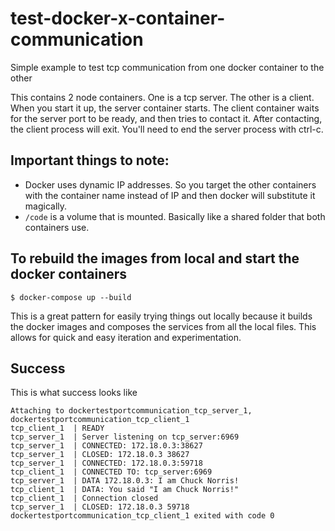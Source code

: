 # test-docker-x-container-communication
Simple example to test tcp communication from one docker container to the other

This contains 2 node containers. One is a tcp server. The other is a client. When you start it up, the server container starts. The client container waits for the server port to be ready, and then tries to contact it. After contacting, the client process will exit. You'll need to end the server process with ctrl-c.

## Important things to note: 
- Docker uses dynamic IP addresses. So you target the other containers with the container name instead of IP and then docker will substitute it magically.
- `/code` is a volume that is mounted. Basically like a shared folder that both containers use.

## To rebuild the images from local and start the docker containers
`$ docker-compose up --build`

This is a great pattern for easily trying things out locally because it builds the docker images and composes the services from all the local files. This allows for quick and easy iteration and experimentation.

## Success
This is what success looks like
```
Attaching to dockertestportcommunication_tcp_server_1, dockertestportcommunication_tcp_client_1
tcp_client_1  | READY
tcp_server_1  | Server listening on tcp_server:6969
tcp_server_1  | CONNECTED: 172.18.0.3:38627
tcp_server_1  | CLOSED: 172.18.0.3 38627
tcp_server_1  | CONNECTED: 172.18.0.3:59718
tcp_client_1  | CONNECTED TO: tcp_server:6969
tcp_server_1  | DATA 172.18.0.3: I am Chuck Norris!
tcp_client_1  | DATA: You said "I am Chuck Norris!"
tcp_client_1  | Connection closed
tcp_server_1  | CLOSED: 172.18.0.3 59718
dockertestportcommunication_tcp_client_1 exited with code 0
```
